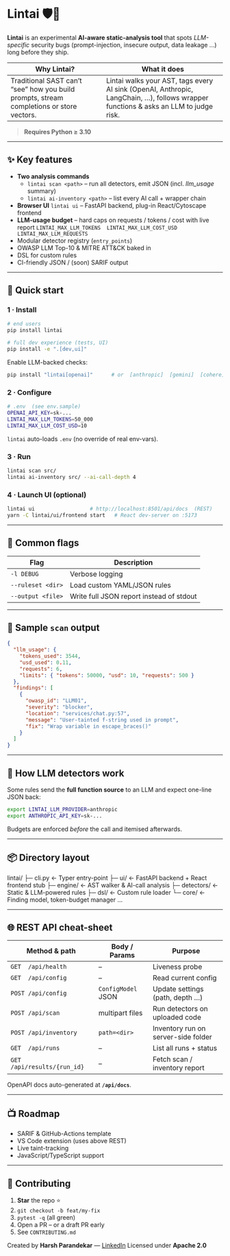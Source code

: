 # Lintai 🛡️🤖

**Lintai** is an experimental **AI-aware static-analysis tool** that spots _LLM-specific_ security bugs (prompt-injection, insecure output, data leakage …) long before they ship.

| Why Lintai?                                                                              | What it does                                                                                                                        |
| ---------------------------------------------------------------------------------------- | ----------------------------------------------------------------------------------------------------------------------------------- |
| Traditional SAST can’t “see” how you build prompts, stream completions or store vectors. | Lintai walks your AST, tags every AI sink (OpenAI, Anthropic, LangChain, …), follows wrapper functions & asks an LLM to judge risk. |

> **Requires Python ≥ 3.10**

---

## ✨ Key features

- **Two analysis commands**
  - `lintai scan <path>` – run all detectors, emit JSON (incl. _llm_usage_ summary)
  - `lintai ai-inventory <path>` – list every AI call + wrapper chain
- **Browser UI** `lintai ui` – FastAPI backend, plug-in React/Cytoscape frontend
- **LLM-usage budget** – hard caps on requests / tokens / cost with live report
  `LINTAI_MAX_LLM_TOKENS  LINTAI_MAX_LLM_COST_USD  LINTAI_MAX_LLM_REQUESTS`
- Modular detector registry (`entry_points`)
- OWASP LLM Top-10 & MITRE ATT&CK baked in
- DSL for custom rules
- CI-friendly JSON / (soon) SARIF output

---

## 🚀 Quick start

### 1 · Install

```bash
# end users
pip install lintai

# full dev experience (tests, UI)
pip install -e ".[dev,ui]"
```

Enable LLM-backed checks:

```bash
pip install "lintai[openai]"      # or  [anthropic]  [gemini]  [cohere]
```

### 2 · Configure

```bash
# .env  (see env.sample)
OPENAI_API_KEY=sk-...
LINTAI_MAX_LLM_TOKENS=50_000
LINTAI_MAX_LLM_COST_USD=10
```

`lintai` auto-loads `.env` (no override of real env-vars).

### 3 · Run

```bash
lintai scan src/
lintai ai-inventory src/ --ai-call-depth 4
```

### 4 · Launch UI (optional)

```bash
lintai ui                  # http://localhost:8501/api/docs  (REST)
yarn -C lintai/ui/frontend start   # React dev-server on :5173
```

---

## 🔧 Common flags

| Flag              | Description                              |
| ----------------- | ---------------------------------------- |
| `-l DEBUG`        | Verbose logging                          |
| `--ruleset <dir>` | Load custom YAML/JSON rules              |
| `--output <file>` | Write full JSON report instead of stdout |

---

## 🧪 Sample `scan` output

```json
{
  "llm_usage": {
    "tokens_used": 3544,
    "usd_used": 0.11,
    "requests": 6,
    "limits": { "tokens": 50000, "usd": 10, "requests": 500 }
  },
  "findings": [
    {
      "owasp_id": "LLM01",
      "severity": "blocker",
      "location": "services/chat.py:57",
      "message": "User-tainted f-string used in prompt",
      "fix": "Wrap variable in escape_braces()"
    }
  ]
}
```

---

## 🔬 How LLM detectors work

Some rules send the **full function source** to an LLM and expect one-line JSON back:

```bash
export LINTAI_LLM_PROVIDER=anthropic
export ANTHROPIC_API_KEY=sk-...
```

Budgets are enforced _before_ the call and itemised afterwards.

---

## 📦 Directory layout

lintai/
├─ cli.py ← Typer entry-point
├─ ui/ ← FastAPI backend + React frontend stub
├─ engine/ ← AST walker & AI-call analysis
├─ detectors/ ← Static & LLM-powered rules
├─ dsl/ ← Custom rule loader
└─ core/ ← Finding model, token-budget manager …

---

## 🌐 REST API cheat-sheet

| Method & path                | Body / Params      | Purpose                             |
| ---------------------------- | ------------------ | ----------------------------------- |
| `GET  /api/health`           | –                  | Liveness probe                      |
| `GET  /api/config`           | –                  | Read current config                 |
| `POST /api/config`           | `ConfigModel` JSON | Update settings (path, depth …)     |
| `POST /api/scan`             | multipart files    | Run detectors on uploaded code      |
| `POST /api/inventory`        | `path=<dir>`       | Inventory run on server-side folder |
| `GET  /api/runs`             | –                  | List all runs + status              |
| `GET  /api/results/{run_id}` | –                  | Fetch scan / inventory report       |

OpenAPI docs auto-generated at **`/api/docs`**.

---

## 📺 Roadmap

- SARIF & GitHub-Actions template
- VS Code extension (uses above REST)
- Live taint-tracking
- JavaScript/TypeScript support

---

## 🤝 Contributing

1. **Star** the repo ⭐
2. `git checkout -b feat/my-fix`
3. `pytest -q` (all green)
4. Open a PR – or a draft PR early
5. See `CONTRIBUTING.md`

Created by **Harsh Parandekar** — [LinkedIn](https://linkedin.com/in/hparandekar)
Licensed under **Apache 2.0**
